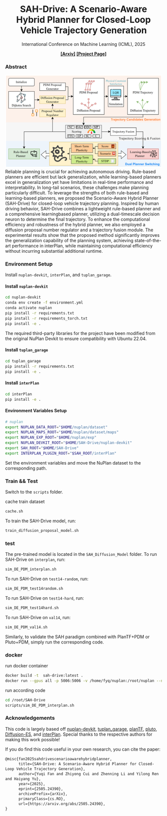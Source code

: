 <div align="center">
  
# SAH-Drive: A Scenario-Aware Hybrid Planner for Closed-Loop Vehicle Trajectory Generation

International Conference on Machine Learning (ICML), 2025

[**[Arxiv]**](https://arxiv.org/pdf/2505.24390) [**[Project Page]**](https://sah-drive-web.github.io/)
</div>


### Abstract

![alt text](image.png)
Reliable planning is crucial for achieving autonomous driving. Rule-based planners are efficient but lack generalization, while learning-based planners excel in generalization yet have limitations in real-time performance and interpretability. In long-tail scenarios, these challenges make planning particularly difficult. To leverage the strengths of both rule-based and learning-based planners, we proposed the Scenario-Aware Hybrid Planner (SAH-Drive) for closed-loop vehicle trajectory planning. Inspired by human driving behavior, SAH-Drive combines a lightweight rule-based planner and a comprehensive learningbased planner, utilizing a dual-timescale decision neuron to determine the final trajectory. To enhance the computational efficiency and robustness of the hybrid planner, we also employed a diffusion proposal number regulator and a trajectory fusion module. The experimental results show that the proposed method significantly improves the generalization capability of the planning system, achieving state-of-the-art performance in interPlan, while maintaining computational efficiency without incurring substantial additional runtime.



### Environment Setup

Install `nuplan-devkit`, `interPlan`, and `tuplan_garage`.

#### Install `nuplan-devkit`

```bash
cd nuplan-devkit
conda env create -f environment.yml
conda activate nuplan 
pip install -r requirements.txt
pip install -r requirements_torch.txt
pip install -e .
```
The required third-party libraries for the project have been modified from the original NuPlan Devkit to ensure compatibility with Ubuntu 22.04.

#### Install `tuplan_garage`

```bash
cd tuplan_garage
pip install -r requirements.txt
pip install -e .
```

#### Install `interPlan`

```bash
cd interPlan
pip install -e .
```

#### Environment Variables Setup

```bash
# nuplan
export NUPLAN_DATA_ROOT="$HOME/nuplan/dataset"
export NUPLAN_MAPS_ROOT="$HOME/nuplan/dataset/maps"
export NUPLAN_EXP_ROOT="$HOME/nuplan/exp"
export NUPLAN_DEVKIT_ROOT="$HOME/SAH-Drive/nuplan-devkit"
export SAH_ROOT="$HOME/SAH-Drive"
export INTERPLAN_PLUGIN_ROOT="$SAH_ROOT/interPlan"
```
Set the environment variables and move the NuPlan dataset to the corresponding path.


### Train && Test

Switch to the `scripts` folder.

cache train dataset
```bash
cache.sh
```

To train the SAH-Drive model, run:

```bash
train_diffusion_proposal_model.sh
```


### test

The pre-trained model is located in the `SAH_Diffusion_Model` folder.
To run SAH-Drive on `interplan`, run:
```bash
sim_DE_PDM_interplan.sh
```

To run SAH-Drive on `test14-random`, run:
```bash
sim_DE_PDM_test14random.sh
```

To run SAH-Drive on `test14-hard`, run:
```bash
sim_DE_PDM_test14hard.sh
```

To run SAH-Drive on `val14`, run:
```bash
sim_DE_PDM_val14.sh
```

Similarly, to validate the SAH paradigm combined with PlanTF+PDM or Pluto+PDM, simply run the corresponding code.

### docker

run docker container
```bash
docker build -t  sah-drive:latest .
docker run --gpus all -p 5006:5006 -v /home/fyq/nuplan:/root/nuplan --name sah_docker -it sah-drive:latest /bin/bash
```

run according code
```bash
cd /root/SAH-Drive
scripts/sim_DE_PDM_interplan.sh
```

### Acknowledgements

This code is largely based off [nuplan-devkit](https://github.com/motional/nuplan-devkit), [tuplan_garage](https://github.com/autonomousvision/tuplan_garage), [planTF](https://github.com/jchengai/planTF), [pluto](https://github.com/jchengai/pluto), [Diffusion-ES](https://github.com/bhyang/diffusion-es), and [interPlan](https://github.com/mh0797/interPlan). Special thanks to the respective authors for making this work possible!

If you do find this code useful in your own research, you can cite the paper:
```biblatex
@misc{fan2025sahdrivescenarioawarehybridplanner,
      title={SAH-Drive: A Scenario-Aware Hybrid Planner for Closed-Loop Vehicle Trajectory Generation}, 
      author={Yuqi Fan and Zhiyong Cui and Zhenning Li and Yilong Ren and Haiyang Yu},
      year={2025},
      eprint={2505.24390},
      archivePrefix={arXiv},
      primaryClass={cs.RO},
      url={https://arxiv.org/abs/2505.24390}, 
}
```
